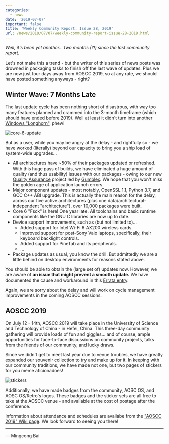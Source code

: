 ```yaml
---
categories:
  - news
date: '2019-07-07'
important: false
title: 'Weekly Community Report: Issue 28, 2019'
url: /news/2019/07/07/weekly-community-report-issue-28-2019.html
---
```



*Well, it's been yet another... two months (?!) since the last community report.*

Let's not make this a trend - but the writer of this series of news posts was drowned in packaging tasks to finish off the last wave of updates. Plus we are now just four days away from AOSCC 2019, so at any rate, we should have posted something anyways - right?

Winter Wave: 7 Months Late
------------------------------

The last update cycle has been nothing short of disastrous, with way too many features planned and crammed into the 3-month timeframe (which should have ended before 2019). Well at least it didn't turn into another [Windows "Longhorn"](https://web.archive.org/web/20060218125408/http://blogs.msdn.com/michkap/archive/2005/10/16/481625.aspx), phew!

![core-6-update](https://i.imgur.com/gGcmMUO.png)

But as a user, while you may be angry at the delay - and rightfully so - we have worked (literally) beyond our capacity to bring you a ship load of system-wide upgrades...

- All architectures have ~50% of their packages updated or refreshed. With this huge pass of builds, we have eliminated a huge amount of quality (and thus usability) issues with our packages - owing to our new [Quality Assurance](https://packages.aosc.io/qa/) project led by [Gumblex](https://github.com/gumblex). We hope that you won't miss the golden age of application launch errors.
- Major component updates - most notably, OpenSSL 1.1, Python 3.7, and GCC C++ ABI upgrade. This is actually the main reason for the delay, across our five active architectures (plus one data/architectural-independent "architecture"), over 10,000 packages were built.
- Core 6 "Fsck" is here! One year late. All toolchains and basic runtime components like the GNU C libraries are now up to date.
- Device support improvements, such as (but not limited to)...
	- Added support for Intel Wi-Fi 6 AX200 wireless cards.
	- Improved support for post-Sony Vaio laptops, specifically, their keyboard backlight controls.
	- Added support for PineTab and its peripherals.
	- ...
- Package updates as usual, you know the drill. But admittedly we are a little behind on desktop environments for reasons stated above.

You should be able to obtain the (large set of) updates now. However, we are aware of **an issue that might prevent a smooth update.** We have documented the cause and workaround in this [Errata entry](https://wiki.aosc.io/aosc-os/errata/00009-error-updating-to-systemd-242).

Again, we are sorry about the delay and will work on cycle management improvements in the coming AOSCC sessions.

AOSCC 2019
-----------

On July 12 - 14th, AOSCC 2019 will take place in the University of Science and Technology of China - in Hefei, China. This three-day community gathering will provide loads of fun and giggles... and of course, ample opportunities for face-to-face discussions on community projects, talks from the friends of our community, and lucky draws.

Since we didn't get to meet last year due to venue troubles, we have greatly expanded our souvenir collection to try and make up for it. In keeping with our community traditions, we have made not one, but two pages of stickers for you meme aficionadoes!

![stickers](https://i.imgur.com/unUT3CC.png)

Additionally, we have made badges from the community, AOSC OS, and AOSC OS/Retro's logos. These badges and the sticker sets are all free to take at the AOSCC venue - and available at the cost of postage after the conference.

Information about attendance and schedules are availabe from the ["AOSCC 2019" Wiki page](https://wiki.aosc.io/community/aoscc/2019). We look forward to seeing you there!

----

— Mingcong Bai
